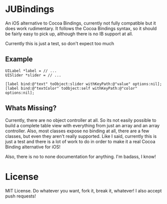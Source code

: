 # JUBindings
An iOS alternative to Cocoa Bindings, currently not fully compatible but it does work rudimentary. It follows the Cocoa Bindings syntax, so it should be fairly easy to pick up, although there is no IB support at all.

Currently this is just a test, so don't expect too much

## Example


	UILabel *label = // ...
	UISlider *slider = // ...
	
	[label bind:@"text" toObject:slider withKeyPath:@"value" options:nil];
	[label bind:@"textColor" toObject:self withKeyPath:@"color" options:nil];
	
## Whats Missing?
Currently, there are no object controller at all. So its not easily possible to build a complete table view with everything from just an array and an array controller.
Also, most classes expose no binding at all, there are a few classes, but even they aren't really supported. Like I said, currently this is just a test and there is a lot of work to do in order to make it a real Cocoa Binding alternative for iOS!

Also, there is no to none documentation for anything. I'm badass, I know!

# License
MIT License. Do whatever you want, fork it, break it, whatever! I also accept push requests!
